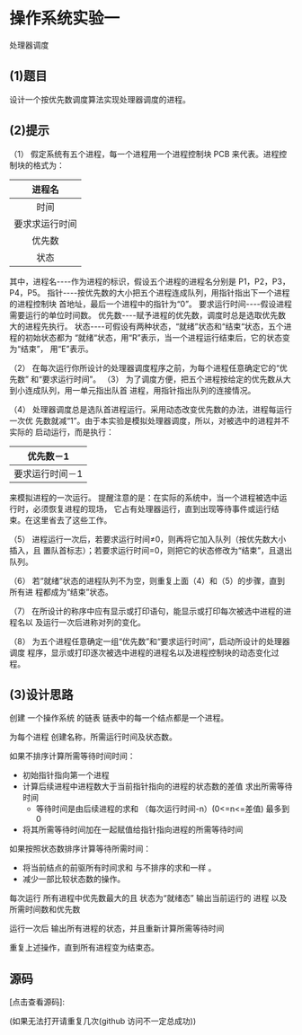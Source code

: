 # 操作系统实验一

处理器调度

## (1)题目

设计一个按优先数调度算法实现处理器调度的进程。

## (2)提示

（1） 假定系统有五个进程，每一个进程用一个进程控制块 PCB 来代表。进程控制块的格式为：

|     进程名     |
| :------------: |
|      时间      |
| 要求求运行时间 |
|     优先数     |
|      状态      |

其中，进程名----作为进程的标识，假设五个进程的进程名分别是 P1，P2，P3，P4，P5。 指针----按优先数的大小把五个进程连成队列，用指针指出下一个进程的进程控制块 首地址，最后一个进程中的指针为“0”。 要求运行时间----假设进程需要运行的单位时间数。 优先数----赋予进程的优先数，调度时总是选取优先数大的进程先执行。 状态----可假设有两种状态，“就绪”状态和“结束“状态，五个进程的初始状态都为 “就绪“状态，用“R”表示，当一个进程运行结束后，它的状态变为“结束”， 用“E”表示。 

（2） 在每次运行你所设计的处理器调度程序之前，为每个进程任意确定它的“优先数” 和“要求运行时间”。 （3） 为了调度方便，把五个进程按给定的优先数从大到小连成队列，用一单元指出队首 进程，用指针指出队列的连接情况。

（4） 处理器调度总是选队首进程运行。采用动态改变优先数的办法，进程每运行一次优 先数就减“1”。由于本实验是模拟处理器调度，所以，对被选中的进程并不实际的 启动运行，而是执行： 

|    优先数－1    |
| :-------------: |
| 要求运行时间－1 |

来模拟进程的一次运行。 提醒注意的是：在实际的系统中，当一个进程被选中运行时，必须恢复进程的现场， 它占有处理器运行，直到出现等待事件或运行结束。在这里省去了这些工作。 

（5） 进程运行一次后，若要求运行时间≠0，则再将它加入队列（按优先数大小插入，且 置队首标志）；若要求运行时间=0，则把它的状态修改为“结束”，且退出队列。 

（6） 若“就绪”状态的进程队列不为空，则重复上面（4）和（5）的步骤，直到所有进 程都成为“结束”状态。 

（7） 在所设计的称序中应有显示或打印语句，能显示或打印每次被选中进程的进程名以 及运行一次后进称对列的变化。 

（8） 为五个进程任意确定一组“优先数”和“要求运行时间”，启动所设计的处理器调度 程序，显示或打印逐次被选中进程的进程名以及进程控制块的动态变化过程。

## (3)设计思路

创建 一个操作系统 的链表  链表中的每一个结点都是一个进程。

为每个进程 创建名称，所需运行时间及状态数。

如果不排序计算所需等待时间时间：

 * 初始指针指向第一个进程
 * 计算后续进程中进程数大于当前指针指向的进程的状态数的差值 求出所需等待时间
   * 等待时间是由后续进程的求和 （每次运行时间-n）(0<=n<=差值) 最多到0
 * 将其所需等待时间加在一起赋值给指针指向进程的所需等待时间

如果按照状态数排序计算等待所需时间：

* 将当前结点的前驱所有时间求和 与不排序的求和一样 。
* 减少一部比较状态数的操作。

每次运行 所有进程中优先数最大的且 状态为“就绪态” 输出当前运行的 进程 以及所需时间数和优先数

运行一次后 输出所有进程的状态，并且重新计算所需等待时间 

重复上述操作，直到所有进程变为结束态。

## 源码

[点击查看源码]: 

(如果无法打开请重复几次(github 访问不一定总成功))
